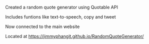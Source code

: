 Created a random quote generator using Quotable API

Includes funtions like text-to-speech, copy and tweet

Now connected to the main website

Located at https://jimmyphangit.github.io/RandomQuoteGenerator/
